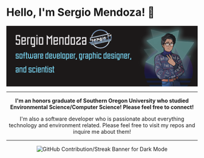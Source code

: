# Hello, I'm Sergio Mendoza! 🧽

<a>
  <img align="center" src="https://raw.githubusercontent.com/DogeLovesHipster/DogeLovesHipster/main/github_banner_Main.png" alt="banner that says Sergio Mendoza - software developer, graphic designer, and scientist alongside a cartoon illustration of Sergio">
</a>

---
<p align="center" > <strong> I'm an honors graduate of Southern Oregon University who studied Environmental Science/Computer Science! Please feel free to connect! </strong> </p>

<p align="center" > I'm also a software developer who is passionate about everything technology and environment related. Please feel free to visit my repos and inquire me about them! </p>

---

<p align="center">
  <img src="https://streak-stats.demolab.com?user=DogeLovesHipster&theme=dark#gh-dark-mode-only)" alt="GitHub Contribution/Streak Banner for Dark Mode">
</p>